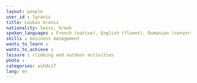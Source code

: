 ```yaml
---
layout: people
user_id : lgranis
title: Loukas Granis
nationality: Swiss, Greek
spoken_languages : French (native), English (fluent), Romanian (convers.), Spanish (basic), Greek (basic), Italian (basic)
skills : business management
wants_to_learn :
wants_to_achieve :
leisure : climbing and outdoor activities
photo :
categories: wihds17
lang: en
---
```

